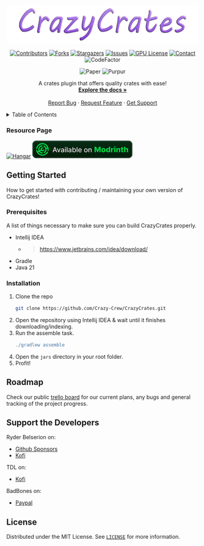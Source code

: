 <br />

<div align="center">

[![crazycrates](https://raw.githubusercontent.com/RyderBelserion/Assets/main/crazycrew/webp/CrazyCratesBanner.webp)](https://modrinth.com/plugin/crazycrates)

[![Contributors][contributors-shield]][contributors-url]
[![Forks][forks-shield]][forks-url]
[![Stargazers][stars-shield]][stars-url]
[![Issues][issues-shield]][issues-url]
[![GPU License][license-shield]][license-url]
[![Contact][discord-shield]][discord-url]
![CodeFactor][codefactor-shield]

![Paper](https://cdn.jsdelivr.net/gh/intergrav/devins-badges/assets/compact/supported/paper_vector.svg)
![Purpur](https://cdn.jsdelivr.net/gh/intergrav/devins-badges/assets/compact/supported/purpur_vector.svg)

  <p align="center">
    A crates plugin that offers quality crates with ease!
    <br />
    <a href="https://docs.crazycrew.us/crazycrates/home"><strong>Explore the docs »</strong></a>
    <br />
    <br />
    <a href="https://github.com/Crazy-Crew/CrazyCrates/issues/new?assignees=ryderbelserion&labels=bug&projects=&template=bugs.yml&title=%5BBug+Report%5D%3A+">Report Bug</a>
    ·
    <a href="https://github.com/Crazy-Crew/CrazyCrates/issues/new?assignees=&labels=feature&template=feature_request.md&title=%5BFeature%5D+">Request Feature</a>
    ·
    <a href="https://discord.gg/badbones-s-live-chat-182615261403283459">Get Support</a>
  </p>
</div>

<!-- TABLE OF CONTENTS -->
<details>
  <summary>Table of Contents</summary>
  <ol>
    <li>
      <a href="#getting-started">Getting Started</a>
      <ul>
        <li><a href="#prerequisites">Prerequisites</a></li>
        <li><a href="#installation">Installation</a></li>
      </ul>
    </li>
    <li><a href="#roadmap">Roadmap</a></li>
    <li><a href="#contributing">Contributing</a></li>
    <li><a href="#license">License</a></li>
    <li><a href="#contact">Contact</a></li>
  </ol>
</details>

### Resource Page
[![Hangar](https://raw.githubusercontent.com/intergrav/devins-badges/v3/assets/compact/available/hangar_46h.png)](https://hangar.papermc.io/CrazyCrew/CrazyCrates)
[![Modrinth](https://raw.githubusercontent.com/intergrav/devins-badges/v3/assets/compact/available/modrinth_46h.png)](https://modrinth.com/user/plugin/crazycrates)

## Getting Started
How to get started with contributing / maintaining your own version of CrazyCrates!

### Prerequisites
A list of things necessary to make sure you can build CrazyCrates properly.
* Intellij IDEA
    * > https://www.jetbrains.com/idea/download/
* Gradle
* Java 21

### Installation
1. Clone the repo
   ```sh
   git clone https://github.com/Crazy-Crew/CrazyCrates.git
   ```
2. Open the repository using Intellij IDEA & wait until it finishes downloading/indexing.
3. Run the assemble task.
   ```gradle
   ./gradlew assemble
   ```
4. Open the `jars` directory in your root folder.
5. Profit!

## Roadmap
Check our public [trello board](https://trello.com/b/bzQ5TwXo) for our current plans, any bugs and general tracking of the project progress.

## Support the Developers
Ryder Belserion on:
* [Github Sponsors](https://github.com/sponsors/ryderbelserion)
* [Kofi](https://ko-fi.com/ryderbelserion)

TDL on:
* [Kofi](https://ko-fi.com/truedarklord)

BadBones on:
* [Paypal](https://www.paypal.me/joewojcik/)

## License
Distributed under the MIT License. See [`LICENSE`](/LICENSE) for more information.

[discord-shield]: https://img.shields.io/discord/182615261403283459.svg?style=flat&logo=appveyor
[discord-url]: https://discord.gg/badbones-s-live-chat-182615261403283459

[contributors-shield]: https://img.shields.io/github/contributors/Crazy-Crew/CrazyCrates.svg?style=flat&logo=appveyor
[contributors-url]: https://github.com/Crazy-Crew/CrazyCrates/graphs/contributors
[forks-shield]: https://img.shields.io/github/forks/Crazy-Crew/CrazyCrates.svg?style=flat&logo=appveyor
[forks-url]: https://github.com/Crazy-Crew/CrazyCrates/network/members
[stars-shield]: https://img.shields.io/github/stars/Crazy-Crew/CrazyCrates.svg?style=flat&logo=appveyor
[stars-url]: https://github.com/Crazy-Crew/CrazyCrates/stargazers
[issues-shield]: https://img.shields.io/github/issues/Crazy-Crew/CrazyCrates.svg?style=flat&logo=appveyor
[issues-url]: https://github.com/Crazy-Crew/CrazyCrates/issues
[license-shield]: https://img.shields.io/github/license/Crazy-Crew/CrazyCrates.svg?style=flat&logo=appveyor
[license-url]: https://github.com/Crazy-Crew/CrazyCrates/blob/master/LICENSE

[codefactor-shield]: https://img.shields.io/codefactor/grade/github/crazy-crew/crazycrates/main?style=flat&logo=appveyor